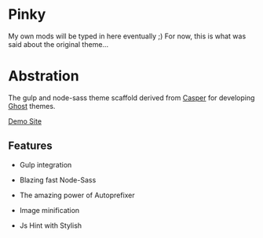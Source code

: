 # Pinky

My own mods will be typed in here eventually ;)  For now, this is what was said about the original theme... 

# Abstration

The gulp and node-sass theme scaffold derived from [Casper](https://github.com/tryghost/casper) for developing [Ghost](http://github.com/tryghost/ghost/) themes.

[Demo Site](http://abstraction.ghost.io)

## Features

- Gulp integration

- Blazing fast Node-Sass

- The amazing power of Autoprefixer

- Image minification

- Js Hint with Stylish
